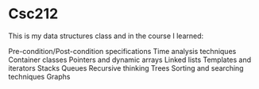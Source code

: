 # Csc212
This is my data structures class and in the course I learned:

Pre-condition/Post-condition specifications 
Time analysis techniques 
Container classes 
Pointers and dynamic arrays 
Linked lists 
Templates and iterators 
Stacks 
Queues 
Recursive thinking 
Trees 
Sorting and searching techniques
Graphs
